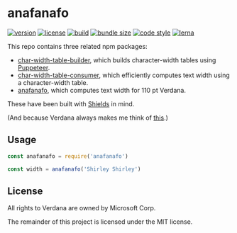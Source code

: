 # anafanafo

[![version](https://img.shields.io/npm/v/anafanafo.svg?style=flat-square)][npm]
[![license](https://img.shields.io/npm/l/anafanafo.svg?style=flat-square)][npm]
[![build](https://img.shields.io/circleci/project/github/metabolize/anafanafo.svg?style=flat-square)][build]
[![bundle size](https://img.shields.io/bundlephobia/minzip/anafanafo.svg?style=flat-square)][bundlephobia]
[![code style](https://img.shields.io/badge/code_style-prettier-ff69b4.svg?style=flat-square)][prettier]
[![lerna](https://img.shields.io/badge/maintained%20with-lerna-cc00ff.svg?style=flat-square)][lerna]

[npm]: https://npmjs.com/anafanafo
[build]: https://circleci.com/gh/metabolize/anafanafo/tree/master
[bundlephobia]: https://bundlephobia.com/result?p=anafanafo
[prettier]: https://prettier.io/
[lerna]: https://lernajs.io/

This repo contains three related npm packages:

- [char-width-table-builder][], which builds character-width tables using
  [Puppeteer][].
- [char-width-table-consumer][], which efficiently computes text width using a
  character-width table.
- [anafanafo][], which computes text width for 110 pt Verdana.

These have been built with [Shields][] in mind.

(And because Verdana always makes me think of [this][the name game].)

[char-width-table-builder]: packages/char-width-table-builder
[char-width-table-consumer]: packages/char-width-table-consumer
[anafanafo]: packages/anafanafo
[puppeteer]: https://pptr.dev/
[shields]: https://github.com/badges/shields/
[the name game]: https://www.youtube.com/watch?v=5MJLi5_dyn0

## Usage

```js
const anafanafo = require('anafanafo')

const width = anafanafo('Shirley Shirley')
```

## License

All rights to Verdana are owned by Microsoft Corp.

The remainder of this project is licensed under the MIT license.
